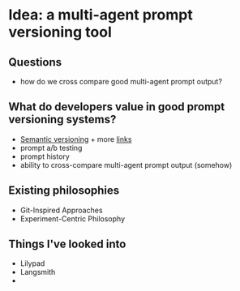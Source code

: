 # Idea: a multi-agent prompt versioning tool

## Questions
- how do we cross compare good multi-agent prompt output?


## What do developers value in good prompt versioning systems?
- [Semantic versioning](https://latitude-blog.ghost.io/blog/prompt-versioning-best-practices/) + more [links](https://semver.org/) 
- prompt a/b testing
- prompt history
- ability to cross-compare multi-agent prompt output (somehow)

## Existing philosophies
- Git-Inspired Approaches
- Experiment-Centric Philosophy

## Things I've looked into
- Lilypad
- Langsmith
- 

